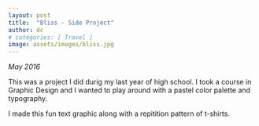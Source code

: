 ```yaml
---
layout: post
title:  "Bliss - Side Project"
author: dc
# categories: [ Travel ]
image: assets/images/bliss.jpg
---
```

_May 2016_

This was a project I did durig my last year of high school. I took a course in Graphic Design and I wanted to play around with a pastel color palette and typography. 

I made this fun text graphic along with a repitition pattern of t-shirts. 